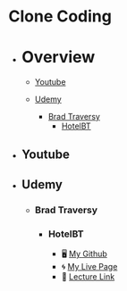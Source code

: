 # Clone Coding

- # Overview
  - [Youtube](#youtube)

  - [Udemy](#udemy)
    - [Brad Traversy](#brad-traversy)
      - [HotelBT](#hotelbt)

- ## Youtube

- ## Udemy
    - ### Brad Traversy
      - ### HotelBT        
        - 🖥️ [My Github](https://github.com/PhilosopherProgrammer/HotelBT)
        - 🌀 [My Live Page](https://philosopherprogrammer.github.io/HotelBT/)
        - 🔗 [Lecture Link](https://www.udemy.com/course/modern-html-css-from-the-beginning/)

